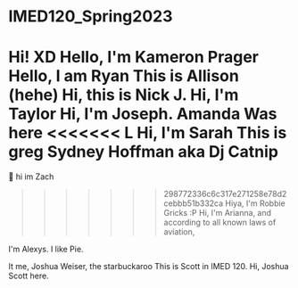 # IMED120_Spring2023
Hi! XD
Hello, I'm Kameron Prager
Hello, I am Ryan
This is Allison (hehe)
Hi, this is Nick J.
Hi, I'm Taylor
Hi, I'm Joseph. 
Amanda Was here
<<<<<<< L
Hi, I'm Sarah
This is greg
Sydney Hoffman aka Dj Catnip
=======
🤭 hi im Zach
>>>>>>> 298772336c6c317e271258e78d2cebbb51b332ca
Hiya, I'm Robbie Gricks :P
Hi, I'm Arianna, and according to all known laws
of aviation,

I'm Alexys. I like Pie.

It me, Joshua Weiser, the starbuckaroo
This is Scott in IMED 120.
Hi, Joshua Scott here.

